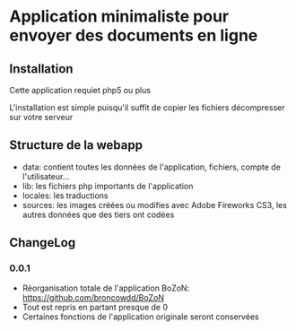 # Application minimaliste pour envoyer des documents en ligne

## Installation

Cette application requiet php5 ou plus

L'installation est simple puisqu'il suffit de copier les fichiers décompresser sur votre serveur

## Structure de la webapp

- data: contient toutes les données de l'application, fichiers, compte de l'utilisateur...
- lib: les fichiers php importants de l'application
- locales: les traductions
- sources: les images créées ou modifies avec Adobe Fireworks CS3, les autres données que des tiers ont codées

## ChangeLog

### 0.0.1

* Réorganisation totale de l'application BoZoN: https://github.com/broncowdd/BoZoN
* Tout est repris en partant presque de 0
* Certaines fonctions de l'application originale seront conservées

